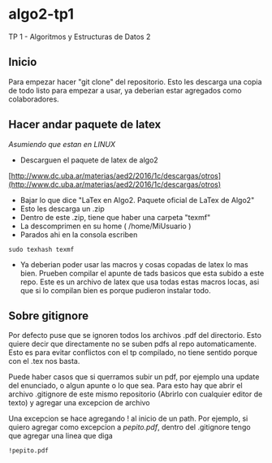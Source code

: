 # algo2-tp1
TP 1 - Algoritmos y Estructuras de Datos 2

## Inicio

Para empezar hacer "git clone" del repositorio. Esto les descarga una copia de todo listo para empezar a usar, ya deberian estar agregados como colaboradores.


## Hacer andar paquete de latex

*Asumiendo que estan en LINUX*

- Descarguen el paquete de latex de algo2

[http://www.dc.uba.ar/materias/aed2/2016/1c/descargas/otros](http://www.dc.uba.ar/materias/aed2/2016/1c/descargas/otros)

- Bajar lo que dice "LaTex en Algo2. Paquete oficial de LaTex de Algo2"
- Esto les descarga un .zip
- Dentro de este .zip, tiene que haber una carpeta "texmf"
- La descomprimen en su home ( /home/MiUsuario  )
- Parados ahi en la consola escriben

```
sudo texhash texmf
```

- Ya deberian poder usar las macros y cosas copadas de latex lo mas bien. Prueben compilar el apunte de tads basicos que esta subido a este repo. Este es un archivo de latex que usa todas estas macros locas, asi que si lo compilan bien es porque pudieron instalar todo.


## Sobre gitignore

Por defecto puse que se ignoren todos los archivos .pdf del directorio. Esto quiere decir que directamente no se suben pdfs al repo automaticamente. Esto es para evitar conflictos con el tp compilado, no tiene sentido porque con el .tex nos basta.

Puede haber casos que si querramos subir un pdf, por ejemplo una update del enunciado, o algun apunte o lo que sea. Para esto hay que abrir el archivo .gitignore de este mismo repositorio (Abrirlo con cualquier editor de texto) y agregar una excepcion de archivo

Una excepcion se hace agregando ! al inicio de un path. Por ejemplo, si quiero agregar como excepcion a *pepito.pdf*, dentro del .gitignore tengo que agregar una linea que diga

```
!pepito.pdf
```